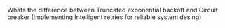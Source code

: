 Whats the difference between Truncated exponential backoff and Circuit breaker (Implementing Intelligent retries for reliable system desing)
